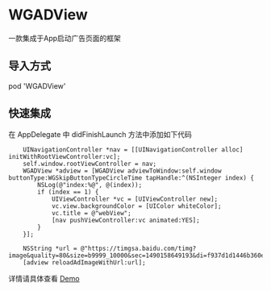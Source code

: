 # WGADView
一款集成于App启动广告页面的框架
## 导入方式
pod 'WGADView' 

## 快速集成
在 AppDelegate 中 didFinishLaunch 方法中添加如下代码
``` 
    UINavigationController *nav = [[UINavigationController alloc] initWithRootViewController:vc];
    self.window.rootViewController = nav;
    WGADView *adview = [WGADView adviewToWindow:self.window buttonType:WGSkipButtonTypeCircleTime tapHandle:^(NSInteger index) {
        NSLog(@"index:%@", @(index));
        if (index == 1) {
            UIViewController *vc = [UIViewController new];
            vc.view.backgroundColor = [UIColor whiteColor];
            vc.title = @"webView";
            [nav pushViewController:vc animated:YES];
        }
    }];

    NSString *url = @"https://timgsa.baidu.com/timg?image&quality=80&size=b9999_10000&sec=1490158649193&di=f937d1d1446b360ecb83d3ec2d69c74a&imgtype=0&src=http%3A%2F%2Fimg.zcool.cn%2Fcommunity%2F01e1445757ee930000018c1b51cf31.png";
    [adview reloadAdImageWithUrl:url];
```
详情请具体查看 [Demo](https://github.com/SoftBoys/WGADView)
